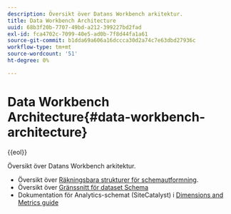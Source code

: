 ```yaml
---
description: Översikt över Datans Workbench arkitektur.
title: Data Workbench Architecture
uuid: 68b3f20b-7707-49bd-a212-399227bd2fad
exl-id: fca4702c-7099-40e5-ad0b-7f8d44fa1a61
source-git-commit: b1dda69a606a16dccca30d2a74c7e63dbd27936c
workflow-type: tm+mt
source-wordcount: '51'
ht-degree: 0%

---
```


# Data Workbench Architecture{#data-workbench-architecture}

{{eol}}

Översikt över Datans Workbench arkitektur.

* Översikt över [Räkningsbara strukturer för schemautformning](../../../home/dwb-implement-overview/dwb-implement-architecture/dwb-implement-arch-countable.md#concept-9b8b9c5e0f7341699e14bb9e3be56a51).
* Översikt över [Gränssnitt för dataset Schema](https://experienceleague.adobe.com/docs/data-workbench/using/client/admin-ui/c-dtst-sch-intrf.html)
* Dokumentation för Analytics-schemat (SiteCatalyst) i [Dimensions and Metrics guide](/help/home/assets/dwb-analytics-implementation.pdf)
